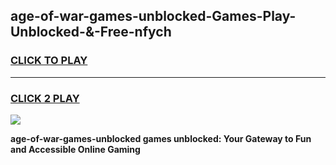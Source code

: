 
## age-of-war-games-unblocked-Games-Play-Unblocked-&-Free-nfych
<h3>
<a href="https://premium76.site?title=age-of-war-games-unblocked&ref=24A">CLICK TO PLAY</a></h3>
<hr>

<h3>
<a href="https://premium76.site?title=age-of-war-games-unblocked&ref=24A">CLICK 2 PLAY</a>
  
</h3>

<a href="https://premium76.site?title=age-of-war-games-unblocked&ref=24A"><img src="https://clearcache.store/games.png"></a>


**age-of-war-games-unblocked games unblocked: Your Gateway to Fun and Accessible Online Gaming**
